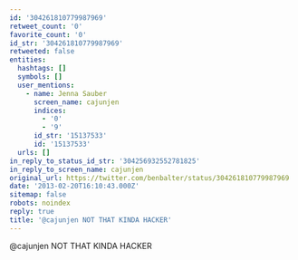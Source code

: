 ```yaml
---
id: '304261810779987969'
retweet_count: '0'
favorite_count: '0'
id_str: '304261810779987969'
retweeted: false
entities:
  hashtags: []
  symbols: []
  user_mentions:
    - name: Jenna Sauber
      screen_name: cajunjen
      indices:
        - '0'
        - '9'
      id_str: '15137533'
      id: '15137533'
  urls: []
in_reply_to_status_id_str: '304256932552781825'
in_reply_to_screen_name: cajunjen
original_url: https://twitter.com/benbalter/status/304261810779987969
date: '2013-02-20T16:10:43.000Z'
sitemap: false
robots: noindex
reply: true
title: '@cajunjen NOT THAT KINDA HACKER'
---
```


@cajunjen NOT THAT KINDA HACKER